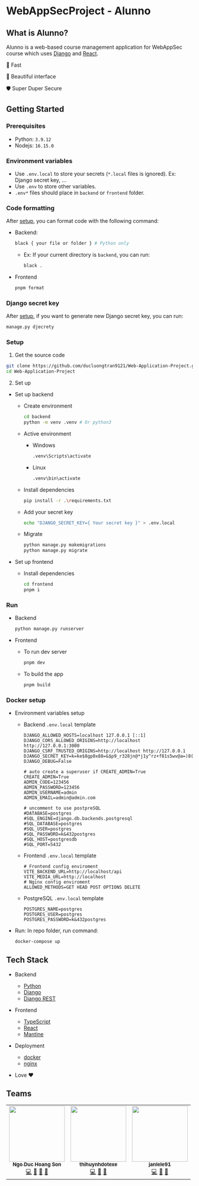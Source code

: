 # WebAppSecProject - Alunno

## What is Alunno?

Alunno is a web-based course management application for WebAppSec course which uses [Django](https://www.djangoproject.com) and [React](https://reactjs.org).

🚀 Fast

🎨 Beautiful interface

🛡️ Super Duper Secure

## Getting Started

### Prerequisites

- Python: `3.9.12`
- Nodejs: `16.15.0`

### Environment variables

- Use `.env.local` to store your secrets (`*.local` files is ignored). Ex: Django secret key, ...
- Use `.env` to store other variables.
- `.env*` files should place in `backend` or `frontend` folder.

### Code formatting

After [setup](#setup), you can format code with the following command:

- Backend:

  ```bash
  black { your file or folder } # Python only
  ```

  - Ex: If your current directory is `backend`, you can run:

    ```bash
    black .
    ```

- Frontend

  ```bash
  pnpm format
  ```

### Django secret key

After [setup](#setup), if you want to generate new Django secret key, you can run:

```bash
manage.py djecrety
```

### Setup

1. Get the source code

```bash
git clone https://github.com/ducluongtran9121/Web-Application-Project.git
cd Web-Application-Project
```

2. Set up

- Set up backend

  - Create environment

    ```bash
    cd backend
    python -m venv .venv # Or python3
    ```

  - Active environment

    - Windows
    
      ```bash
      .venv\Scripts\activate
      ```
    
    - Linux
    
      ```bash
      .venv\bin\activate
      ```

  - Install dependencies

    ```bash
    pip install -r .\requirements.txt
    ```

  - Add your secret key

    ```bash
    echo "DJANGO_SECRET_KEY={ Your secret key }" > .env.local
    ```

  - Migrate

    ```bash
    python manage.py makemigrations
    python manage.py migrate
    ```

- Set up frontend

  - Install dependencies

    ```bash
    cd frontend
    pnpm i
    ```

### Run

- Backend

  ```bash
  python manage.py runserver
  ```

- Frontend

  - To run dev server

    ```bash
    pnpm dev
    ```

  - To build the app

    ```bash
    pnpm build
    ```

### Docker setup

- Environment variables setup

  - Backend `.env.local` template

    ```
    DJANGO_ALLOWED_HOSTS=localhost 127.0.0.1 [::1]
    DJANGO_CORS_ALLOWED_ORIGINS=http://localhost http://127.0.0.1:3000
    DJANGO_CSRF_TRUSTED_ORIGINS=http://localhost http://127.0.0.1
    DJANGO_SECRET_KEY=k=ke$8gp0x88=&$p9_r328jn@*j1y^rz+f81s5wv@a=)8(yuc@
    DJANGO_DEBUG=False

    # auto create a superuser if CREATE_ADMIN=True
    CREATE_ADMIN=True
    ADMIN_CODE=123456
    ADMIN_PASSWORD=123456
    ADMIN_USERNAME=admin
    ADMIN_EMAIL=admin@admin.com

    # uncomment to use postpreSQL
    #DATABASE=postgres
    #SQL_ENGINE=django.db.backends.postgresql
    #SQL_DATABASE=postgres
    #SQL_USER=postgres
    #SQL_PASSWORD=k&432postgres
    #SQL_HOST=postgresdb
    #SQL_PORT=5432
    ```

  - Frontend `.env.local` template

    ```
    # Frontend config enviroment
    VITE_BACKEND_URL=http://localhost/api
    VITE_MEDIA_URL=http://localhost
    # Nginx config enviroment
    ALLOWED_METHODS=GET HEAD POST OPTIONS DELETE
    ```

  - PostgreSQL `.env.local` template

    ```
    POSTGRES_NAME=postgres
    POSTGRES_USER=postgres
    POSTGRES_PASSWORD=k&432postgres
    ```

- Run: In repo folder, run command:

  ```bash
  docker-compose up
  ```

## Tech Stack

- Backend

  - [Python](https://www.python.org)
  - [Django](https://www.djangoproject.com)
  - [Django REST](https://www.django-rest-framework.org)

- Frontend

  - [TypeScript](https://www.typescriptlang.org)
  - [React](https://reactjs.org)
  - [Mantine](https://mantine.dev)

- Deployment

  - [docker](https://www.docker.com/)
  - [nginx](https://www.nginx.com/)

- Love ❤️

## Teams

<!-- ALL-CONTRIBUTORS-LIST:START - Do not remove or modify this section -->

<table>
  <tr>
    <td align="center"><a href="https://github.com/pinanek23"><img src="https://avatars.githubusercontent.com/u/57288958?v=4?s=100" width="150px;" alt=""/><br /><sub><b>Ngo Duc Hoang Son</b></sub></a><br /><a href="https://github.com/ducluongtran9121/Web-Application-Project/commits?author=pinanek23" title="Code">💻</a> <a href="https://github.com/ducluongtran9121/Web-Application-Project/commits?author=pinanek23" title="Documentation">📖</a> <a href="#design-pinanek23" title="Design">🎨</a> <a href="#maintenance-pinanek23" title="Maintenance">🚧</a></td>
    <td align="center"><a href="https://github.com/thihuynhdotexe"><img src="https://avatars.githubusercontent.com/u/71972700?v=4?s=100" width="150px;" alt=""/><br /><sub><b>thihuynhdotexe</b></sub></a><br /><a href="https://github.com/ducluongtran9121/Web-Application-Project/commits?author=thihuynhdotexe" title="Code">💻</a> <a href="#maintenance-thihuynhdotexe" title="Maintenance">🚧</a> <a href="#projectManagement-thihuynhdotexe" title="Project Management">📆</a></td>
    <td align="center"><a href="https://github.com/ducluongtran9121"><img src="https://avatars.githubusercontent.com/u/62114461?v=4?s=100" width="150px;" alt=""/><br /><sub><b>janlele91</b></sub></a><br /><a href="https://github.com/ducluongtran9121/Web-Application-Project/commits?author=ducluongtran9121" title="Code">💻</a> <a href="#maintenance-ducluongtran9121" title="Maintenance">🚧</a> <a href="#projectManagement-ducluongtran9121" title="Project Management">📆</a></td></td>
  </tr>
</table>

<!-- ALL-CONTRIBUTORS-LIST:END -->
